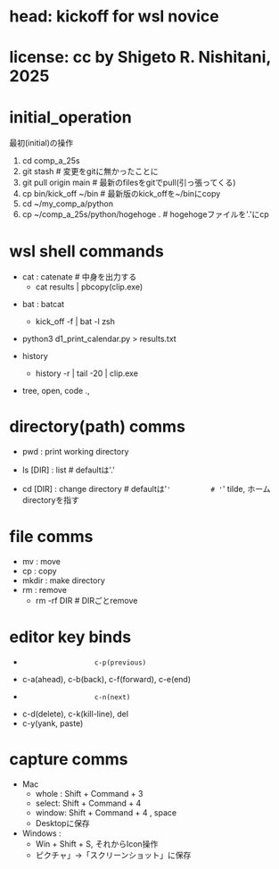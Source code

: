 # head: kickoff for wsl novice

# license: cc by Shigeto R. Nishitani, 2025

# initial_operation

最初(initial)の操作

1.  cd comp_a_25s
2.  git stash \# 変更をgitに無かったことに
3.  git pull origin main \# 最新のfilesをgitでpull(引っ張ってくる)
4.  cp bin/kick_off \~/bin \# 最新版のkick_offを\~/binにcopy
5.  cd \~/my_comp_a/python
6.  cp \~/comp_a_25s/python/hogehoge . \# hogehogeファイルを\'.\'にcp

# wsl shell commands

- cat : catenate \# 中身を出力する
  - cat results \| pbcopy(clip.exe)

<!-- -->

- bat : batcat

  - kick_off -f \| bat -l zsh

- python3 d1_print_calendar.py \> results.txt

- history

  - history -r \| tail -20 \| clip.exe

- tree, open, code .,

# directory(path) comms

- pwd : print working directory

- ls \[DIR\] : list \# defaultは\'.\'

- cd \[DIR\] : change directory \# defaultは\'`'          # '`\' tilde,
  ホームdirectoryを指す

# file comms

- mv : move
- cp : copy
- mkdir : make directory
- rm : remove
  - rm -rf DIR \# DIRごとremove

# editor key binds

-                       c-p(previous)
- c-a(ahead), c-b(back), c-f(forward), c-e(end)
-                       c-n(next)
- c-d(delete), c-k(kill-line), del
- c-y(yank, paste)

# capture comms

- Mac 
  - whole : Shift + Command + 3 
  - select: Shift + Command + 4 
  - window: Shift + Command + 4 , space 
  -  Desktopに保存
- Windows : 
  - Win + Shift + S, それからIcon操作
  - ピクチャ」-\>「スクリーンショット」に保存
